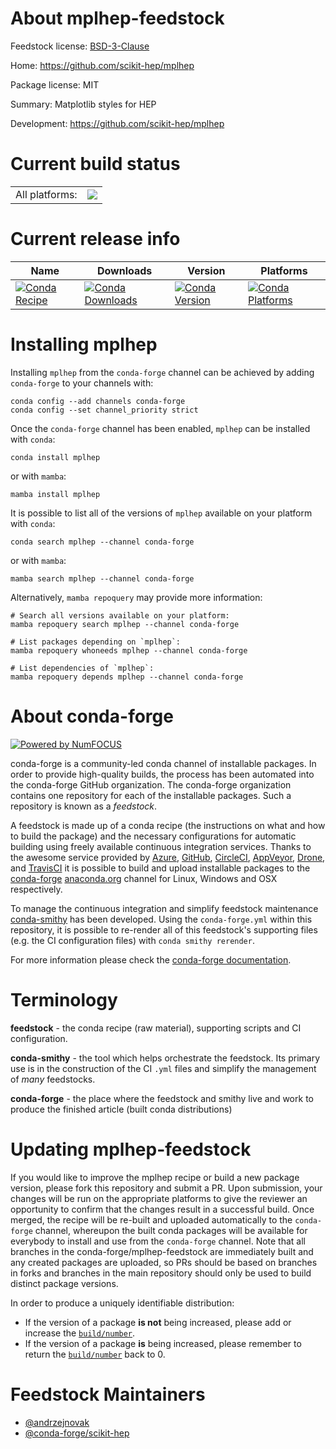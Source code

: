 About mplhep-feedstock
======================

Feedstock license: [BSD-3-Clause](https://github.com/conda-forge/mplhep-feedstock/blob/main/LICENSE.txt)

Home: https://github.com/scikit-hep/mplhep

Package license: MIT

Summary: Matplotlib styles for HEP

Development: https://github.com/scikit-hep/mplhep

Current build status
====================


<table><tr><td>All platforms:</td>
    <td>
      <a href="https://dev.azure.com/conda-forge/feedstock-builds/_build/latest?definitionId=9492&branchName=main">
        <img src="https://dev.azure.com/conda-forge/feedstock-builds/_apis/build/status/mplhep-feedstock?branchName=main">
      </a>
    </td>
  </tr>
</table>

Current release info
====================

| Name | Downloads | Version | Platforms |
| --- | --- | --- | --- |
| [![Conda Recipe](https://img.shields.io/badge/recipe-mplhep-green.svg)](https://anaconda.org/conda-forge/mplhep) | [![Conda Downloads](https://img.shields.io/conda/dn/conda-forge/mplhep.svg)](https://anaconda.org/conda-forge/mplhep) | [![Conda Version](https://img.shields.io/conda/vn/conda-forge/mplhep.svg)](https://anaconda.org/conda-forge/mplhep) | [![Conda Platforms](https://img.shields.io/conda/pn/conda-forge/mplhep.svg)](https://anaconda.org/conda-forge/mplhep) |

Installing mplhep
=================

Installing `mplhep` from the `conda-forge` channel can be achieved by adding `conda-forge` to your channels with:

```
conda config --add channels conda-forge
conda config --set channel_priority strict
```

Once the `conda-forge` channel has been enabled, `mplhep` can be installed with `conda`:

```
conda install mplhep
```

or with `mamba`:

```
mamba install mplhep
```

It is possible to list all of the versions of `mplhep` available on your platform with `conda`:

```
conda search mplhep --channel conda-forge
```

or with `mamba`:

```
mamba search mplhep --channel conda-forge
```

Alternatively, `mamba repoquery` may provide more information:

```
# Search all versions available on your platform:
mamba repoquery search mplhep --channel conda-forge

# List packages depending on `mplhep`:
mamba repoquery whoneeds mplhep --channel conda-forge

# List dependencies of `mplhep`:
mamba repoquery depends mplhep --channel conda-forge
```


About conda-forge
=================

[![Powered by
NumFOCUS](https://img.shields.io/badge/powered%20by-NumFOCUS-orange.svg?style=flat&colorA=E1523D&colorB=007D8A)](https://numfocus.org)

conda-forge is a community-led conda channel of installable packages.
In order to provide high-quality builds, the process has been automated into the
conda-forge GitHub organization. The conda-forge organization contains one repository
for each of the installable packages. Such a repository is known as a *feedstock*.

A feedstock is made up of a conda recipe (the instructions on what and how to build
the package) and the necessary configurations for automatic building using freely
available continuous integration services. Thanks to the awesome service provided by
[Azure](https://azure.microsoft.com/en-us/services/devops/), [GitHub](https://github.com/),
[CircleCI](https://circleci.com/), [AppVeyor](https://www.appveyor.com/),
[Drone](https://cloud.drone.io/welcome), and [TravisCI](https://travis-ci.com/)
it is possible to build and upload installable packages to the
[conda-forge](https://anaconda.org/conda-forge) [anaconda.org](https://anaconda.org/)
channel for Linux, Windows and OSX respectively.

To manage the continuous integration and simplify feedstock maintenance
[conda-smithy](https://github.com/conda-forge/conda-smithy) has been developed.
Using the ``conda-forge.yml`` within this repository, it is possible to re-render all of
this feedstock's supporting files (e.g. the CI configuration files) with ``conda smithy rerender``.

For more information please check the [conda-forge documentation](https://conda-forge.org/docs/).

Terminology
===========

**feedstock** - the conda recipe (raw material), supporting scripts and CI configuration.

**conda-smithy** - the tool which helps orchestrate the feedstock.
                   Its primary use is in the construction of the CI ``.yml`` files
                   and simplify the management of *many* feedstocks.

**conda-forge** - the place where the feedstock and smithy live and work to
                  produce the finished article (built conda distributions)


Updating mplhep-feedstock
=========================

If you would like to improve the mplhep recipe or build a new
package version, please fork this repository and submit a PR. Upon submission,
your changes will be run on the appropriate platforms to give the reviewer an
opportunity to confirm that the changes result in a successful build. Once
merged, the recipe will be re-built and uploaded automatically to the
`conda-forge` channel, whereupon the built conda packages will be available for
everybody to install and use from the `conda-forge` channel.
Note that all branches in the conda-forge/mplhep-feedstock are
immediately built and any created packages are uploaded, so PRs should be based
on branches in forks and branches in the main repository should only be used to
build distinct package versions.

In order to produce a uniquely identifiable distribution:
 * If the version of a package **is not** being increased, please add or increase
   the [``build/number``](https://docs.conda.io/projects/conda-build/en/latest/resources/define-metadata.html#build-number-and-string).
 * If the version of a package **is** being increased, please remember to return
   the [``build/number``](https://docs.conda.io/projects/conda-build/en/latest/resources/define-metadata.html#build-number-and-string)
   back to 0.

Feedstock Maintainers
=====================

* [@andrzejnovak](https://github.com/andrzejnovak/)
* [@conda-forge/scikit-hep](https://github.com/orgs/conda-forge/teams/scikit-hep/)

